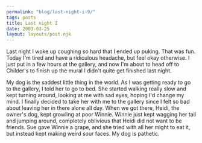 ```yaml
---
permalink: "blog/last-night-i-9/"
tags: posts
title: Last night I
date: 2003-03-25
layout: layouts/post.njk
---
```


Last night I woke up coughing so hard that I ended up puking. That was fun. Today I'm tired and have a ridiculous headache, but feel okay otherwise. I just put in a few hours at the gallery, and now I'm about to head off to Childer's to finish up the mural I didn't quite get finished last night. 

My dog is the saddest little thing in the world. As I was getting ready to go to the gallery, I told her to go to bed. She started walking really slow and kept turning around, looking at me with sad eyes, hoping I'd change my mind. I finally decided to take her with me to the gallery since I felt so bad about leaving her in there alone all day. When we got there, Heidi, the owner's dog, kept growling at poor Winnie. Winnie just kept wagging her tail and jumping around, completely oblivious that Heidi did not want to be friends. Sue gave Winnie a grape, and she tried with all her might to eat it, but instead kept making weird sour faces. My dog is pathetic.